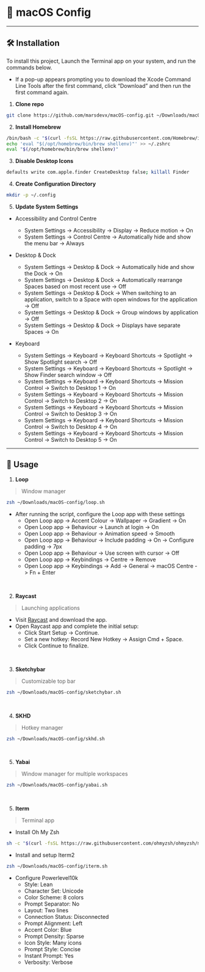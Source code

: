 #  macOS Config

---

## 🛠️ Installation

To install this project, Launch the Terminal app on your system, and run the commands below. <br>
  - If a pop-up appears prompting you to download the Xcode Command Line Tools after the first command, click “Download” and then run the first command again.

1. **Clone repo**
```zsh
git clone https://github.com/marsdevx/macOS-config.git ~/Downloads/macOS-config
```

2. **Install Homebrew**
```zsh
/bin/bash -c "$(curl -fsSL https://raw.githubusercontent.com/Homebrew/install/HEAD/install.sh)"
echo 'eval "$(/opt/homebrew/bin/brew shellenv)"' >> ~/.zshrc
eval "$(/opt/homebrew/bin/brew shellenv)"
```

3. **Disable Desktop Icons**
```zsh
defaults write com.apple.finder CreateDesktop false; killall Finder
```

4. **Create Configuration Directory**
```zsh
mkdir -p ~/.config
```

5. **Update System Settings**

  - Accessibility and Control Centre
    - System Settings -> Accessibility -> Display -> Reduce motion -> On  
    - System Settings -> Control Centre -> Automatically hide and show the menu bar -> Always  

  - Desktop & Dock
    - System Settings -> Desktop & Dock -> Automatically hide and show the Dock -> On  
    - System Settings -> Desktop & Dock -> Automatically rearrange Spaces based on most recent use -> Off  
    - System Settings -> Desktop & Dock -> When switching to an application, switch to a Space with open windows for the application -> Off  
    - System Settings -> Desktop & Dock -> Group windows by application -> Off  
    - System Settings -> Desktop & Dock -> Displays have separate Spaces -> On  

  - Keyboard
    - System Settings -> Keyboard -> Keyboard Shortcuts -> Spotlight -> Show Spotlight search -> Off  
    - System Settings -> Keyboard -> Keyboard Shortcuts -> Spotlight -> Show Finder search window -> Off  
    - System Settings -> Keyboard -> Keyboard Shortcuts -> Mission Control -> Switch to Desktop 1 -> On  
    - System Settings -> Keyboard -> Keyboard Shortcuts -> Mission Control -> Switch to Desktop 2 -> On  
    - System Settings -> Keyboard -> Keyboard Shortcuts -> Mission Control -> Switch to Desktop 3 -> On  
    - System Settings -> Keyboard -> Keyboard Shortcuts -> Mission Control -> Switch to Desktop 4 -> On  
    - System Settings -> Keyboard -> Keyboard Shortcuts -> Mission Control -> Switch to Desktop 5 -> On  

---

## 🚀 Usage

1. **Loop**

> Window manager

```zsh
zsh ~/Downloads/macOS-config/loop.sh
```

- After running the script, configure the Loop app with these settings
  - Open Loop app -> Accent Colour -> Wallpaper -> Gradient -> On  
  - Open Loop app -> Behaviour -> Launch at login -> On  
  - Open Loop app -> Behaviour -> Animation speed -> Smooth  
  - Open Loop app -> Behaviour -> Include padding -> On -> Configure padding -> 7px  
  - Open Loop app -> Behaviour -> Use screen with cursor -> Off  
  - Open Loop app -> Keybindings -> Centre -> Remove  
  - Open Loop app -> Keybindings -> Add -> General -> macOS Centre -> Fn + Enter 

<br>

2. **Raycast**

> Launching applications

- Visit [Raycast](https://www.raycast.com/) and download the app.
- Open Raycast app and complete the initial setup:
  - Click Start Setup -> Continue.
  - Set a new hotkey: Record New Hotkey -> Assign Cmd + Space.
  - Click Continue to finalize.

<br>

3. **Sketchybar**

> Customizable top bar

```zsh
zsh ~/Downloads/macOS-config/sketchybar.sh
```

<br>

4. **SKHD**

> Hotkey manager

```zsh
zsh ~/Downloads/macOS-config/skhd.sh
```

<br>

5. **Yabai**

> Window manager for multiple workspaces

```zsh
zsh ~/Downloads/macOS-config/yabai.sh
```

<br>

5. **Iterm**

> Terminal app

- Install Oh My Zsh
```zsh
sh -c "$(curl -fsSL https://raw.githubusercontent.com/ohmyzsh/ohmyzsh/master/tools/install.sh)"
```

- Install and setup Iterm2
```zsh
zsh ~/Downloads/macOS-config/iterm.sh
```

- Configure Powerlevel10k
  - Style: Lean
  - Character Set: Unicode
  - Color Scheme: 8 colors
  - Prompt Separator: No
  - Layout: Two lines
  - Connection Status: Disconnected
  - Prompt Alignment: Left
  - Accent Color: Blue
  - Prompt Density: Sparse
  - Icon Style: Many icons
  - Prompt Style: Concise
  - Instant Prompt: Yes
  - Verbosity: Verbose